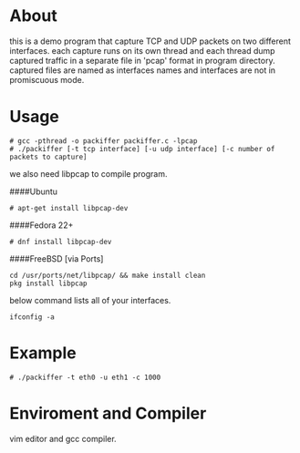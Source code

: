 # About
this is a demo program that capture TCP and UDP packets on two different interfaces. each capture runs on its own thread and each thread dump captured traffic in a separate file in 'pcap' format in program directory. captured files are named as interfaces names and interfaces are not in promiscuous mode.

# Usage
```
# gcc -pthread -o packiffer packiffer.c -lpcap
# ./packiffer [-t tcp interface] [-u udp interface] [-c number of packets to capture]
```

we also need libpcap to compile program.

####Ubuntu

```# apt-get install libpcap-dev```

####Fedora 22+

```# dnf install libpcap-dev```

####FreeBSD [via Ports]

```
cd /usr/ports/net/libpcap/ && make install clean
pkg install libpcap
```

below command lists all of your interfaces.

```ifconfig -a```

# Example
```# ./packiffer -t eth0 -u eth1 -c 1000```

# Enviroment and Compiler
vim editor and gcc compiler.

